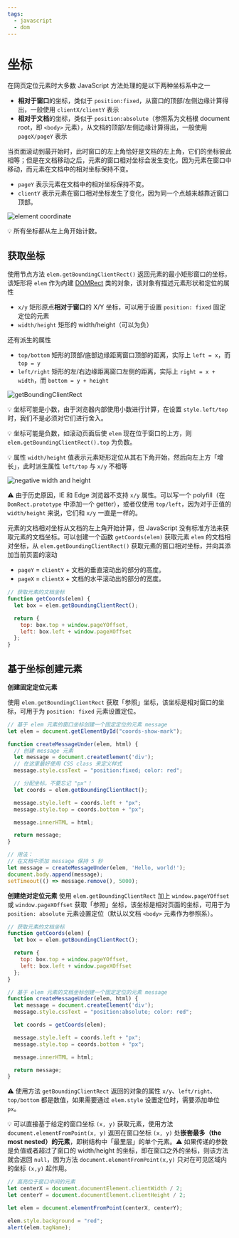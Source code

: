 ```yaml
---
tags:
  - javascript
  - dom
---
```


# 坐标
在网页定位元素时大多数 JavaScript 方法处理的是以下两种坐标系中之一

* **相对于窗口**的坐标，类似于 `position:fixed`，从窗口的顶部/左侧边缘计算得出，一般使用 `clientX/clientY` 表示
* **相对于文档**的坐标，类似于 `position:absolute`（参照系为文档根 document root，即 `<body>` 元素），从文档的顶部/左侧边缘计算得出，一般使用 `pageX/pageY` 表示

当页面滚动到最开始时，此时窗口的左上角恰好是文档的左上角，它们的坐标彼此相等；但是在文档移动之后，元素的窗口相对坐标会发生变化，因为元素在窗口中移动，而元素在文档中的相对坐标保持不变。

- `pageY` 表示元素在文档中的相对坐标保持不变。
- `clientY` 表示元素在窗口相对坐标发生了变化，因为同一个点越来越靠近窗口顶部。

![element coordinate](./_v_images/20200507210530744_11443.png)

:bulb: 所有坐标都从左上角开始计数。

## 获取坐标
使用节点方法 `elem.getBoundingClientRect()` 返回元素的最小矩形窗口的坐标，该矩形将 `elem` 作为内建 [DOMRect](https://www.w3.org/TR/geometry-1/#domrect) 类的对象，该对象有描述元素形状和定位的属性

- `x/y` 矩形原点**相对于窗口**的 X/Y 坐标，可以用于设置 `position: fixed` 固定定位的元素
- `width/height` 矩形的 width/height（可以为负）

还有派生的属性
- `top/bottom` 矩形的顶部/底部边缘距离窗口顶部的距离，实际上 `left = x`，而 `top = y`
- `left/right` 矩形的左/右边缘距离窗口左侧的距离，实际上 `right = x + width`，而 `bottom = y + height`

![getBoundingClientRect](./_v_images/20200507211919284_10290.png)

:bulb: 坐标可能是小数，由于浏览器内部使用小数进行计算，在设置 `style.left/top` 时，我们不是必须对它们进行舍入。

:bulb: 坐标可能是负数，如滚动页面后使 `elem` 现在位于窗口的上方，则 `elem.getBoundingClientRect().top` 为负数。

:bulb: 属性 `width/height` 值表示元素矩形定位从其右下角开始，然后向左上方「增长」，此时派生属性 `left/top` 与 `x/y` 不相等

![negative width and height](./_v_images/20200507212444389_15217.png)

:warning: 由于历史原因，IE 和 Edge 浏览器不支持 `x/y` 属性。可以写一个 polyfill（在 `DomRect.prototype` 中添加一个 getter），或者仅使用 `top/left`，因为对于正值的 `width/height` 来说，它们和 `x/y` 一直是一样的。

元素的文档相对坐标从文档的左上角开始计算，但 JavaScript 没有标准方法来获取元素的文档坐标。可以创建一个函数 `getCoords(elem)`  获取元素 `elem` 的文档相对坐标，从 `elem.getBoundingClientRect()` 获取元素的窗口相对坐标，并向其添加当前页面的滚动

- `pageY` = `clientY` \+ 文档的垂直滚动出的部分的高度。
- `pageX` = `clientX` \+ 文档的水平滚动出的部分的宽度。

```js
// 获取元素的文档坐标
function getCoords(elem) {
  let box = elem.getBoundingClientRect();

  return {
    top: box.top + window.pageYOffset,
    left: box.left + window.pageXOffset
  };
}
```

## 基于坐标创建元素
**创建固定定位元素**

使用 `elem.getBoundingClientRect` 获取「参照」坐标，该坐标是相对窗口的坐标，可用于为 `position: fixed` 元素设置定位。

```js
// 基于 elem 元素的窗口坐标创建一个固定定位的元素 message
let elem = document.getElementById("coords-show-mark");

function createMessageUnder(elem, html) {
  // 创建 message 元素
  let message = document.createElement('div');
  // 在这里最好使用 CSS class 来定义样式
  message.style.cssText = "position:fixed; color: red";

  // 分配坐标，不要忘记 "px"！
  let coords = elem.getBoundingClientRect();

  message.style.left = coords.left + "px";
  message.style.top = coords.bottom + "px";

  message.innerHTML = html;

  return message;
}

// 用法：
// 在文档中添加 message 保持 5 秒
let message = createMessageUnder(elem, 'Hello, world!');
document.body.append(message);
setTimeout(() => message.remove(), 5000);
```

**创建绝对定位元素**
使用 `elem.getBoundingClientRect` 加上 `window.pageYOffset` 或 `window.pageXOffset` 获取「参照」坐标，该坐标是相对页面的坐标，可用于为 `position: absolute` 元素设置定位（默认以文档 `<body>` 元素作为参照系）。

```js
// 获取元素的文档坐标
function getCoords(elem) {
  let box = elem.getBoundingClientRect();

  return {
    top: box.top + window.pageYOffset,
    left: box.left + window.pageXOffset
  };
}

// 基于 elem 元素的文档坐标创建一个固定定位的元素 message
function createMessageUnder(elem, html) {
  let message = document.createElement('div');
  message.style.cssText = "position:absolute; color: red";

  let coords = getCoords(elem);

  message.style.left = coords.left + "px";
  message.style.top = coords.bottom + "px";

  message.innerHTML = html;

  return message;
}
```

:warning: 使用方法 `getBoundingClientRect` 返回的对象的属性 `x/y`、`left/right`、`top/bottom` 都是数值，如果需要通过 `elem.style` 设置定位时，需要添加单位 `px`。

:bulb: 可以直接基于给定的窗口坐标 `(x, y)` 获取元素，使用方法 `document.elementFromPoint(x, y)` 返回在窗口坐标 `(x, y)` 处**嵌套最多（the most nested）的元素**，即树结构中「最里层」的单个元素。:warning: 如果传递的参数是负值或者超过了窗口的 width/height 的坐标，即在窗口之外的坐标，则该方法就会返回 `null`，因为方法 `document.elementFromPoint(x,y)` 只对在可见区域内的坐标 `(x,y)` 起作用。

```js
// 高亮位于窗口中间的元素
let centerX = document.documentElement.clientWidth / 2;
let centerY = document.documentElement.clientHeight / 2;

let elem = document.elementFromPoint(centerX, centerY);

elem.style.background = "red";
alert(elem.tagName);
```
